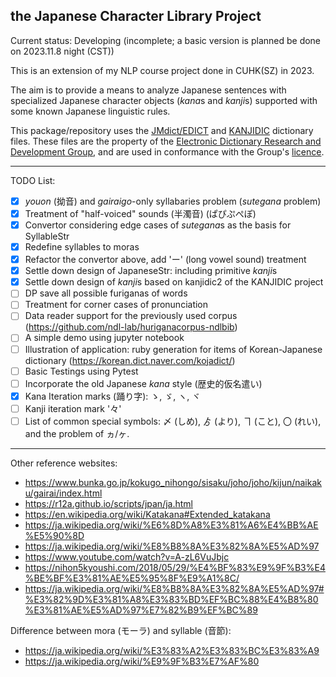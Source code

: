 ## the Japanese Character Library Project

Current status: Developing (incomplete; a basic version is planned be done on 2023.11.8 night (CST)) 

This is an extension of my NLP course project done in CUHK(SZ) in 2023.

The aim is to provide a means to analyze Japanese sentences with specialized Japanese character objects (*kana*s and *kanji*s) supported with some known Japanese linguistic rules.

This package/repository uses the [JMdict/EDICT](https://www.edrdg.org/wiki/index.php/JMdict-EDICT_Dictionary_Project) and [KANJIDIC](https://www.edrdg.org/wiki/index.php/KANJIDIC_Project) dictionary files. These files are the property of the [Electronic Dictionary Research and Development Group]((https://www.edrdg.org/)), and are used in conformance with the Group's [licence](https://www.edrdg.org/edrdg/licence.html).

---

TODO List:
- [x] *youon* (拗音) and *gairaigo*-only syllabaries problem (*sutegana* problem)
- [x] Treatment of "half-voiced" sounds (半濁音) (ぱぴぷぺぽ)
- [x] Convertor considering edge cases of *sutegana*s as the basis for SyllableStr
- [x] Redefine syllables to moras
- [x] Refactor the convertor above, add 'ー' (long vowel sound) treatment
- [x] Settle down design of JapaneseStr: including primitive *kanji*s
- [x] Settle down design of *kanji*s based on kanjidic2 of the KANJIDIC project
- [ ] DP save all possible furiganas of words
- [ ] Treatment for corner cases of pronunciation
- [ ] Data reader support for the previously used corpus (https://github.com/ndl-lab/huriganacorpus-ndlbib)
- [ ] A simple demo using jupyter notebook
- [ ] Illustration of application: ruby generation for items of Korean-Japanese dictionary (https://korean.dict.naver.com/kojadict/)
- [ ] Basic Testings using Pytest
- [ ] Incorporate the old Japanese *kana* style (歴史的仮名遣い)
- [x] Kana Iteration marks (踊り字): ゝ, ゞ, ヽ, ヾ 
- [ ] Kanji iteration mark '々'
- [ ] List of common special symbols: 〆 (しめ), ゟ (より), ヿ (こと), 〇 (れい), and the problem of ヵ/ヶ.
---

Other reference websites:

- https://www.bunka.go.jp/kokugo_nihongo/sisaku/joho/joho/kijun/naikaku/gairai/index.html
- https://r12a.github.io/scripts/jpan/ja.html
- https://en.wikipedia.org/wiki/Katakana#Extended_katakana
- https://ja.wikipedia.org/wiki/%E6%8D%A8%E3%81%A6%E4%BB%AE%E5%90%8D
- https://ja.wikipedia.org/wiki/%E8%B8%8A%E3%82%8A%E5%AD%97
- https://www.youtube.com/watch?v=A-zL6VuJbjc
- https://nihon5kyoushi.com/2018/05/29/%E4%BF%83%E9%9F%B3%E4%BE%BF%E3%81%AE%E5%95%8F%E9%A1%8C/
- https://ja.wikipedia.org/wiki/%E8%B8%8A%E3%82%8A%E5%AD%97#%E3%82%9D%E3%81%A8%E3%83%BD%EF%BC%88%E4%B8%80%E3%81%AE%E5%AD%97%E7%82%B9%EF%BC%89

Difference between mora (モーラ) and syllable (音節):
- https://ja.wikipedia.org/wiki/%E3%83%A2%E3%83%BC%E3%83%A9
- https://ja.wikipedia.org/wiki/%E9%9F%B3%E7%AF%80